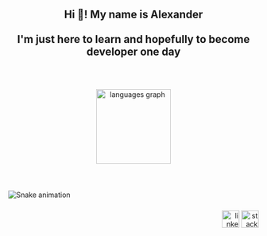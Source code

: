 
<h2 align="center">Hi 👋! My name is Alexander<br><br>I'm just here to learn and hopefully to become developer one day</h2>


###

<br clear="both">


###

<div align="center">
    <img src="https://github-readme-stats.vercel.app/api?username=whuzurbuddha&show_icons=true&theme=transparent" height="150" alt="languages graph"/>
    

</div>

###

<br clear="both">


   ![Snake animation](https://github.com/whuzurbuddha/whuzurbuddha/blob/output/github-contribution-grid-snake.svg)


###

<div align="right">
    <img src="https://img.shields.io/static/v1?message=LinkedIn&logo=linkedin&label=&color=0077B5&logoColor=white&labelColor=&style=flat" height="35" alt="linkedin logo"  />
    <img src="https://img.shields.io/static/v1?message=Stackoverflow&logo=stackoverflow&label=&color=FE7A16&logoColor=white&labelColor=&style=flat" height="35" alt="stackoverflow logo"  />
</div>

###
